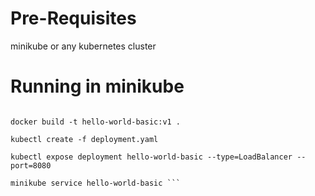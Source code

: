 # Pre-Requisites

minikube or any kubernetes cluster

# Running in minikube

```eval $(minikube docker-env)

docker build -t hello-world-basic:v1 .

kubectl create -f deployment.yaml

kubectl expose deployment hello-world-basic --type=LoadBalancer --port=8080

minikube service hello-world-basic ```
